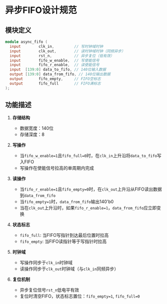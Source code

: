 # 异步FIFO设计规范

## 模块定义
```verilog
module async_fifo (
  input        clk_in,         // 写时钟域时钟
  input        clk_out,        // 读时钟域时钟（同频异步）
  input        rst_n,          // 异步复位（低有效）
  input        fifo_w_enable,  // 写使能信号
  input        fifo_r_enable,  // 读使能信号
  input  [139:0] data_to_fifo, // 140位输入数据
  output [139:0] data_from_fifo, // 140位输出数据
  output       fifo_empty,     // FIFO空标志
  output       fifo_full       // FIFO满标志
);
```

## 功能描述
1. **存储结构**
   - 数据宽度：140位
   - 存储深度：8

2. **写操作**
   - 当`fifo_w_enable=1`且`fifo_full=0`时，在`clk_in`上升沿将`data_to_fifo`写入FIFO
   - 写操作在使能信号拉高的单周期内完成

3. **读操作**
   - 当`fifo_r_enable=1`且`fifo_empty=0`时，在`clk_out`上升沿从FIFO读出数据到`data_from_fifo`
   - 当`fifo_empty=1`时，`data_from_fifo`输出140'b0
   - 当在`clk_out`上升沿时，如果`fifo_r_enable=1`，`data_from_fifo`应立即变换

4. **状态标志**
   - `fifo_full`: 当FIFO写指针到达最后位置时拉高
   - `fifo_empty`: 当FIFO读指针等于写指针时拉高

5. **时钟域**
   - 写操作同步于`clk_in`时钟域
   - 读操作同步于`clk_out`时钟域（与`clk_in`同频异步）

6. **复位机制**
   - 异步复位信号`rst_n`低电平有效
   - 复位时清空FIFO，状态标志置位：`fifo_empty=1`, `fifo_full=0`
